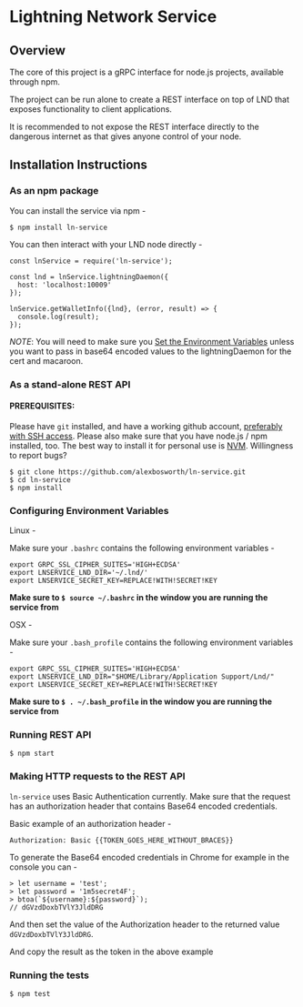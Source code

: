 # Lightning Network Service

## Overview

The core of this project is a gRPC interface for node.js projects, available through npm.

The project can be run alone to create a REST interface on top of LND that exposes functionality to client applications.

It is recommended to not expose the REST interface directly to the dangerous internet as that gives anyone control of your node.

## Installation Instructions

### As an npm package

You can install the service via npm -

```
$ npm install ln-service
```

You can then interact with your LND node directly -

```
const lnService = require('ln-service');

const lnd = lnService.lightningDaemon({
  host: 'localhost:10009'
});

lnService.getWalletInfo({lnd}, (error, result) => {
  console.log(result);
});
```

*NOTE*: You will need to make sure you [Set the Environment Variables](#configuring-environment-variables) unless you want to pass in base64 encoded values to the lightningDaemon for the cert and macaroon.

### As a stand-alone REST API

#### PREREQUISITES:

Please have `git` installed, and have a working github account, [preferably with SSH access](https://help.github.com/articles/connecting-to-github-with-ssh/).
Please also make sure that you have node.js / npm installed, too.
The best way to install it for personal use is [NVM](https://github.com/creationix/nvm#verify-installation).
Willingness to report bugs?

```
$ git clone https://github.com/alexbosworth/ln-service.git
$ cd ln-service
$ npm install
```

### Configuring Environment Variables

Linux -

Make sure your `.bashrc` contains the following environment variables -

    export GRPC_SSL_CIPHER_SUITES='HIGH+ECDSA'
    export LNSERVICE_LND_DIR='~/.lnd/'
    export LNSERVICE_SECRET_KEY=REPLACE!WITH!SECRET!KEY

**Make sure to `$ source ~/.bashrc` in the window you are running the service from**

OSX -

Make sure your `.bash_profile` contains the following environment variables -

    export GRPC_SSL_CIPHER_SUITES='HIGH+ECDSA'
    export LNSERVICE_LND_DIR="$HOME/Library/Application Support/Lnd/"
    export LNSERVICE_SECRET_KEY=REPLACE!WITH!SECRET!KEY

**Make sure to `$ . ~/.bash_profile` in the window you are running the service from**


### Running REST API

```
$ npm start
```

### Making HTTP requests to the REST API

`ln-service` uses Basic Authentication currently.  Make sure that the request has an authorization header that contains Base64 encoded credentials.

Basic example of an authorization header -

```
Authorization: Basic {{TOKEN_GOES_HERE_WITHOUT_BRACES}}
```

To generate the Base64 encoded credentials in Chrome for example in the console you can -

```
> let username = 'test';
> let password = '1m5secret4F';
> btoa(`${username}:${password}`);
// dGVzdDoxbTVlY3JldDRG
```

And then set the value of the Authorization header to the returned value `dGVzdDoxbTVlY3JldDRG`.

And copy the result as the token in the above example

### Running the tests

```
$ npm test
```
